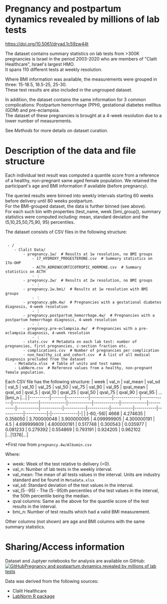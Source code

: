 # Pregnancy and postpartum dynamics revealed by millions of lab tests

https://doi.org/10.5061/dryad.1c59zw44t


The dataset contains summary statistics on lab tests from >300K pregnancies is Israel in the period 2003-2020 who are members of "Clalit Healthcare", Israel's largest HMO.\
It spans 110 different tests at weekly resolution.

Where BMI information was available, the measurements were grouped in three: 15-18.5, 18.5-25, 25-30.\
These test results are also included in the ungrouped dataset.

In addition, the dataset contains the same information for 3 common complications: Postpartum hemorrhage (PPH), gestational diabetes mellitus (GDM) and pre-eclampsia.\
The dataset of these pregnancies is brought at a 4-week resolution due to a lower number of measurements.

See _Methods_ for more details on dataset curation.


# Description of the data and file structure
Each individual test result was computed a quantile score from a reference of a healthy, non-pregnant same aged female population. We retained the participant's age and BMI information if available (before pregnancy).

The queried results were binned into weekly intervals starting 60 weeks before delivery until 80 weeks postpartum.\
For the BMI-grouped  dataset, the data is further binned (see above).\
For each such bin with properties (test_name, week [bmi_group]), summary statistics were computed including: mean, standard deviation and the (5,10,25,50,75,90, 95) percentiles.

The dataset consists of CSV files in the following structure:
```

 - /
    - Clalit Data/
        - pregnancy.1w/  # Results at 1w resolution, no BMI groups
            - 17_HYDROXY_PROGESTERONE.csv  # Summary statistics on 17α-OHP
            - ACTH_ADRENOCORTICOTROPIC_HORMONE.csv  # Summary statistics on ACTH
            - ⋮
        - pregnancy.2w/  # Results at 2w resolution, no BMI groups
            - ⋮
        - pregnancy.1w.bmi/  # Results at 1w resolution with BMI groups
            - ⋮
        - pregnancy.gdm.4w/  # Pregnancies with a gestational diabetes diagnosis, 4-week resolution
            - ⋮
        - pregnancy.postpartum_hemorrhage.4w/  # Pregnancies with a postpartum hemorrhage diagnosis, 4-week resolution
            - ⋮
        - pregnancy.pre-eclampsia.4w/  # Pregnancies with a pre-eclampsia diagnosis, 4-week resolution
            - ⋮
        - stats.csv  # Metadata on each lab test: number of pregnancies, first pregnancies, c-section fraction etc.
        - complications.csv  # Number of pregnancies per complication
        - non_healthy_icd_and_cohort.csv  # A list of all medical diagnosis precluded from the dataset
    - Metadata.xlsx  # Table of units and test names
    - LabNorm.csv  # Reference values from a healthy, non-pregnant female population.
```

Each CSV file has the following structure:
| week     | val_n | val_mean  | val_sd    | val_5       | val_10      | val_25      | val_50      | val_75     | val_90      | val_95      | qval_mean | qval_sd   | qval_5    | qval_10   | qval_25   | qval_50   | qval_75   | qval_90   | qval_95   | &#8230; |bmi_n       |&#8230;|
|----------|-------|-----------|-----------|-------------|-------------|-------------|-------------|------------|-------------|-------------|-----------|-----------|-----------|-----------|-----------|-----------|-----------|-----------|-----------|-|-------------|-|
| [-60,-56)| 4668  | 4.274635  | 0.356050  | 3.700000048 | 3.900000095 | 4.099999905 | 4.300000191 | 4.5        | 4.699999809 | 4.800000191 | 0.517748  | 0.300543  | 0.035977  | 0.081233  | 0.279392  | 0.554869  | 0.793191  | 0.924205  | 0.962102  |&#8230;|1376|&#8230;|

\*First row from ```pregnancy.4w/Albumin.csv```

Where:
* week:  Week of the test relative to delivery (=0).
* val_n: Number of lab tests in the weekly interval.
* val_mean: The mean of all tests values in the interval. Units are industry standard and be found in `Metadata.xlsx`
* val_sd: Standard deviation of the test values in the interval.
* val_(5&#183;&#183;&#183;95) - The (5&#183;&#183;&#183;95)th percentiles of the test values in the interval, the 50th percentile being the median.
* qval columns: Same as the above for the quantile score of the test results in the interval.
* bmi_n: Number of test results which had a valid BMI measurement.

Other columns (not shown) are age and BMI columns with the same summary statistics. 





# Sharing/Access information

Dataset and Juptyer notebooks for analysis are available on GitHub:\
[![GitHub](https://img.icons8.com/ios-glyphs/30/000000/github.png)Pregnancy and postpartum dynamics revealed by millions of lab tests](https://github.com/AlonLabWIS/PregnancyMillions)


Data was derived from the following sources:
- Clalit Healthcare
- [LabNorm R package](https://cran.r-project.org/package=labNorm)